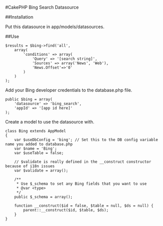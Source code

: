 #CakePHP Bing Search Datasource


##Installation

Put this datasource in app/models/datasources.

##Use

	$results = $bing->find('all',
		array(
			'conditions' => array(
				'Query' => '[search string]',
				'Sources' => array('News', 'Web'),
				'News.Offset'=>'0'
			)
		)
	);

Add your Bing developer credentials to the database.php file.

	public $bing = array(
		'datasource' => 'bing_search',
		'appId' => '[app id here]'
	);

Create a model to use the datasource with.

	class Bing extends AppModel
	{
		var $useDbConfig = 'bing'; // Set this to the DB config variable name you added to database.php
		var $name = 'Bing';
		var $useTable = false;
		
		// $validate is really defined in the __construct constructor because of i18n issues
		var $validate = array();
		
		/**
		 * Use $_schema to set any Bing fields that you want to use
		 * @var <type>
		 */
		public $_schema = array();
	
		function __construct($id = false, $table = null, $ds = null) {
			parent::__construct($id, $table, $ds);
		}
	}